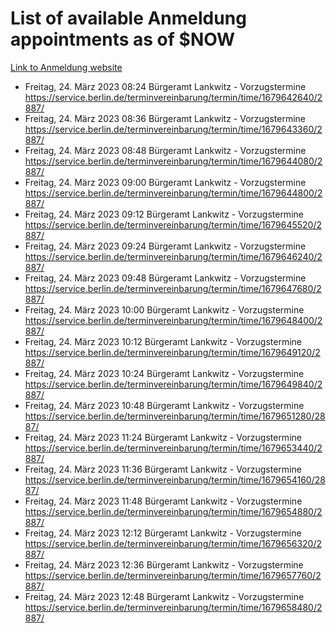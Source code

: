 # List of available Anmeldung appointments as of $NOW
[Link to Anmeldung website](https://service.berlin.de/terminvereinbarung/termin/tag.php?termin=1&anliegen[]=120686&dienstleisterlist=122210,122217,327316,122219,327312,122227,327314,122231,327346,122243,327348,122254,122252,329742,122260,329745,122262,329748,122271,327278,122273,327274,122277,327276,330436,122280,327294,122282,327290,122284,327292,122291,327270,122285,327266,122286,327264,122296,327268,150230,329760,122297,327286,122294,327284,122312,329763,122314,329775,122304,327330,122311,327334,122309,327332,317869,122281,327352,122279,329772,122283,122276,327324,122274,327326,122267,329766,122246,327318,122251,327320,122257,327322,122208,327298,122226,327300&herkunft=http%3A%2F%2Fservice.berlin.de%2Fdienstleistung%2F120686%2F)
- Freitag, 24. März 2023 08:24 Bürgeramt Lankwitz - Vorzugstermine https://service.berlin.de/terminvereinbarung/termin/time/1679642640/2887/
- Freitag, 24. März 2023 08:36 Bürgeramt Lankwitz - Vorzugstermine https://service.berlin.de/terminvereinbarung/termin/time/1679643360/2887/
- Freitag, 24. März 2023 08:48 Bürgeramt Lankwitz - Vorzugstermine https://service.berlin.de/terminvereinbarung/termin/time/1679644080/2887/
- Freitag, 24. März 2023 09:00 Bürgeramt Lankwitz - Vorzugstermine https://service.berlin.de/terminvereinbarung/termin/time/1679644800/2887/
- Freitag, 24. März 2023 09:12 Bürgeramt Lankwitz - Vorzugstermine https://service.berlin.de/terminvereinbarung/termin/time/1679645520/2887/
- Freitag, 24. März 2023 09:24 Bürgeramt Lankwitz - Vorzugstermine https://service.berlin.de/terminvereinbarung/termin/time/1679646240/2887/
- Freitag, 24. März 2023 09:48 Bürgeramt Lankwitz - Vorzugstermine https://service.berlin.de/terminvereinbarung/termin/time/1679647680/2887/
- Freitag, 24. März 2023 10:00 Bürgeramt Lankwitz - Vorzugstermine https://service.berlin.de/terminvereinbarung/termin/time/1679648400/2887/
- Freitag, 24. März 2023 10:12 Bürgeramt Lankwitz - Vorzugstermine https://service.berlin.de/terminvereinbarung/termin/time/1679649120/2887/
- Freitag, 24. März 2023 10:24 Bürgeramt Lankwitz - Vorzugstermine https://service.berlin.de/terminvereinbarung/termin/time/1679649840/2887/
- Freitag, 24. März 2023 10:48 Bürgeramt Lankwitz - Vorzugstermine https://service.berlin.de/terminvereinbarung/termin/time/1679651280/2887/
- Freitag, 24. März 2023 11:24 Bürgeramt Lankwitz - Vorzugstermine https://service.berlin.de/terminvereinbarung/termin/time/1679653440/2887/
- Freitag, 24. März 2023 11:36 Bürgeramt Lankwitz - Vorzugstermine https://service.berlin.de/terminvereinbarung/termin/time/1679654160/2887/
- Freitag, 24. März 2023 11:48 Bürgeramt Lankwitz - Vorzugstermine https://service.berlin.de/terminvereinbarung/termin/time/1679654880/2887/
- Freitag, 24. März 2023 12:12 Bürgeramt Lankwitz - Vorzugstermine https://service.berlin.de/terminvereinbarung/termin/time/1679656320/2887/
- Freitag, 24. März 2023 12:36 Bürgeramt Lankwitz - Vorzugstermine https://service.berlin.de/terminvereinbarung/termin/time/1679657760/2887/
- Freitag, 24. März 2023 12:48 Bürgeramt Lankwitz - Vorzugstermine https://service.berlin.de/terminvereinbarung/termin/time/1679658480/2887/
